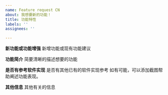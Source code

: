 ```yaml
---
name: Feature request CN
about: 我想要新的功能！
title: 功能特性
labels: ''
assignees: ''

---
```


**新功能或功能增强**
新增功能或现有功能建议

**功能简介**
简要清晰的描述想要的功能

**是否有参考软件实现**
是否有其他已有的软件实现参考
如有可能，可以添加截图帮助阐述功能表现。

**其他信息**
其他有关的信息
